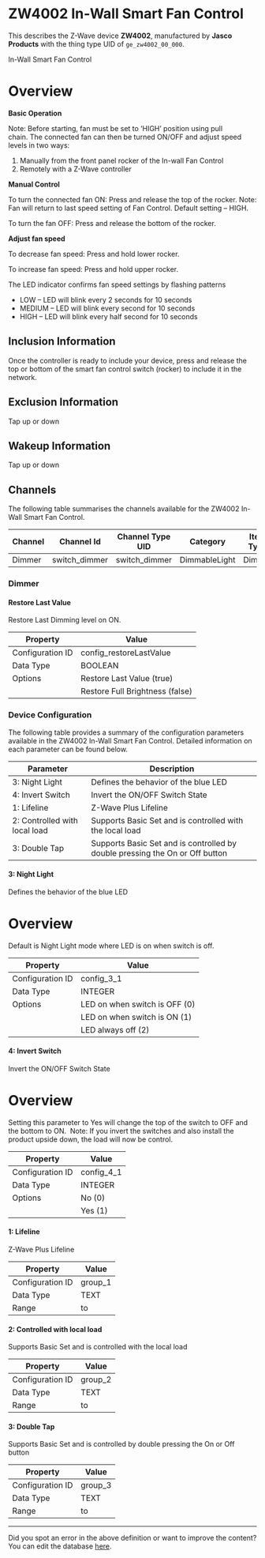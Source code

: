 
# ZW4002 In-Wall Smart Fan Control

This describes the Z-Wave device **ZW4002**, manufactured by **Jasco Products** with the thing type UID of ```ge_zw4002_00_000```. 

In-Wall Smart Fan Control  


# Overview #

**Basic Operation**

Note: Before starting, fan must be set to ‘HIGH’ position using pull chain. The connected fan can then be turned ON/OFF and adjust speed levels in two ways:

1.  Manually from the front panel rocker of the In-wall Fan Control
2.  Remotely with a Z-Wave controller

**Manual Control**

To turn the connected fan ON: Press and release the top of the rocker. Note: Fan will return to last speed setting of Fan Control. Default setting – HIGH.

To turn the fan OFF: Press and release the bottom of the rocker.

**Adjust fan speed**

To decrease fan speed: Press and hold lower rocker.

To increase fan speed: Press and hold upper rocker.

The LED indicator confirms fan speed settings by flashing patterns

 *  LOW – LED will blink every 2 seconds for 10 seconds
 *  MEDIUM – LED will blink every second for 10 seconds
 *  HIGH – LED will blink every half second for 10 seconds

  


## Inclusion Information ##

Once the controller is ready to include your device, press and release the top or bottom of the smart fan control switch (rocker) to include it in the network.

  


## Exclusion Information ##

Tap up or down

  


## Wakeup Information ##

Tap up or down

## Channels
The following table summarises the channels available for the ZW4002 In-Wall Smart Fan Control.

| Channel | Channel Id | Channel Type UID | Category | Item Type |
|---------|------------|------------------|----------|-----------|
| Dimmer | switch_dimmer | switch_dimmer | DimmableLight | Dimmer |



### Dimmer

#### Restore Last Value

Restore Last Dimming level on ON.


| Property         | Value    |
|------------------|----------|
| Configuration ID | config_restoreLastValue |
| Data Type        | BOOLEAN || Default Value | true |
| Options | Restore Last Value (true) |
|  | Restore Full Brightness (false) |






### Device Configuration
The following table provides a summary of the configuration parameters available in the ZW4002 In-Wall Smart Fan Control.
Detailed information on each parameter can be found below.

| Parameter   | Description |
|-------------|-------------|
| 3: Night Light | Defines the behavior of the blue LED |
| 4: Invert Switch | Invert the ON/OFF Switch State |
| 1: Lifeline | Z-Wave Plus Lifeline |
| 2: Controlled with local load | Supports Basic Set and is controlled with the local load |
| 3: Double Tap | Supports Basic Set and is controlled by double pressing the On or Off button |




#### 3: Night Light

Defines the behavior of the blue LED  


# Overview #

Default is Night Light mode where LED is on when switch is off.


| Property         | Value    |
|------------------|----------|
| Configuration ID | config_3_1 |
| Data Type        | INTEGER || Default Value | 0 |
| Options | LED on when switch is OFF (0) |
|  | LED on when switch is ON (1) |
|  | LED always off (2) |






#### 4: Invert Switch

Invert the ON/OFF Switch State  


# Overview #

Setting this parameter to Yes will change the top of the switch to OFF and the bottom to ON.  Note: If you invert the switches and also install the product upside down, the load will now be control.


| Property         | Value    |
|------------------|----------|
| Configuration ID | config_4_1 |
| Data Type        | INTEGER || Default Value | 0 |
| Options | No (0) |
|  | Yes (1) |






#### 1: Lifeline

Z-Wave Plus Lifeline


| Property         | Value    |
|------------------|----------|
| Configuration ID | group_1 |
| Data Type        | TEXT |
| Range |  to  |






#### 2: Controlled with local load

Supports Basic Set and is controlled with the local load


| Property         | Value    |
|------------------|----------|
| Configuration ID | group_2 |
| Data Type        | TEXT |
| Range |  to  |






#### 3: Double Tap

Supports Basic Set and is controlled by double pressing the On or Off button


| Property         | Value    |
|------------------|----------|
| Configuration ID | group_3 |
| Data Type        | TEXT |
| Range |  to  |






---

Did you spot an error in the above definition or want to improve the content?
You can edit the database [here](http://www.cd-jackson.com/index.php/zwave/zwave-device-database/zwave-device-list/devicesummary/281).

